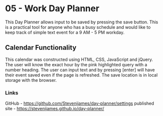 # 05 - Work Day Planner
This Day Planner allows input to be saved by pressing the save button.
This is a practical tool for anyone who has a busy schedule and would like to keep track of simple text event for a 9 AM - 5 PM workday.

## Calendar Functionality  
This calendar was constructed using HTML, CSS, JavaScript and jQuery. 
The user will know the exact hour by the pink highlighted query with a number heading.
The user can input text and by pressing [enter] will have their event saved even if the page is refreshed. The save location is in local storage with the browser.

### Links
GitHub - https://github.com/Stevenijames/day-planner/settings
published site - https://stevenijames.github.io/day-planner/
